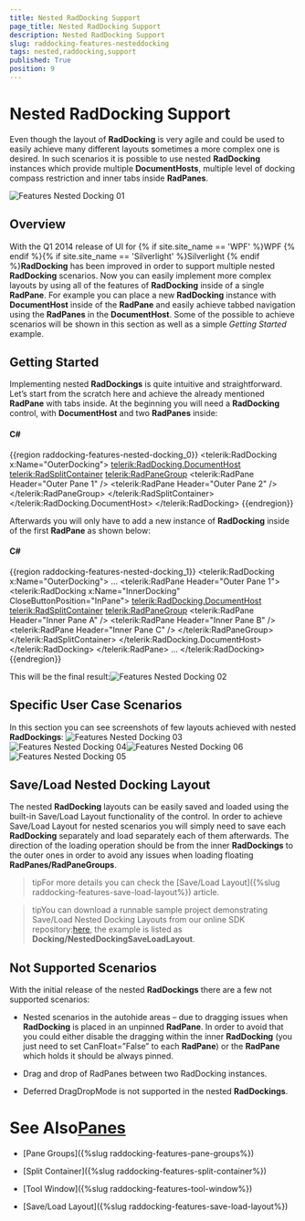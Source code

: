 ```yaml
---
title: Nested RadDocking Support
page_title: Nested RadDocking Support
description: Nested RadDocking Support
slug: raddocking-features-nesteddocking
tags: nested,raddocking,support
published: True
position: 9
---
```


# Nested RadDocking Support

Even though the layout of __RadDocking__ is very agile and could be used to easily achieve many different layouts sometimes a more complex one is desired.
        In such scenarios it is possible to use nested __RadDocking__ instances which provide multiple __DocumentHosts__, multiple level of docking compass restriction and
        inner tabs inside __RadPanes__.
		
![Features Nested Docking 01](images/Features_NestedDocking_01.png)

## Overview

With the Q1 2014 release of UI for {% if site.site_name == 'WPF' %}WPF {% endif %}{% if site.site_name == 'Silverlight' %}Silverlight {% endif %}__RadDocking__ has been improved
          in order to support multiple nested __RadDocking__ scenarios. Now you can easily implement more complex layouts by using all of the features of
          __RadDocking__ inside of a single __RadPane__. For example you can place a new __RadDocking__ instance
          with __DocumentHost__ inside of the __RadPane__ and easily achieve tabbed navigation using the __RadPanes__
          in the __DocumentHost__. Some of the possible to achieve scenarios will be shown in this section as well as a simple *Getting Started* example.
        
## Getting Started

Implementing nested __RadDockings__ is quite intuitive and straightforward. Let’s start from the scratch here and achieve the already mentioned
          __RadPane__ with tabs inside. At the beginning you will need a __RadDocking__ control, with
          __DocumentHost__ and two __RadPanes__ inside:
        
#### __C#__

{{region raddocking-features-nested-docking_0}}
	<telerik:RadDocking x:Name="OuterDocking">
	    <telerik:RadDocking.DocumentHost>
	        <telerik:RadSplitContainer>
	            <telerik:RadPaneGroup>
	                <telerik:RadPane Header="Outer Pane 1" />
	                <telerik:RadPane Header="Outer Pane 2" />
	            </telerik:RadPaneGroup>
	        </telerik:RadSplitContainer>
	    </telerik:RadDocking.DocumentHost>
	</telerik:RadDocking>
{{endregion}}

Afterwards you will only have to add a new instance of __RadDocking__ inside of the first __RadPane__ as shown below:
    
#### __C#__

{{region raddocking-features-nested-docking_1}}
	<telerik:RadDocking x:Name="OuterDocking">
	    ...
	    <telerik:RadPane Header="Outer Pane 1">
	        <telerik:RadDocking x:Name="InnerDocking" CloseButtonPosition="InPane">
	            <telerik:RadDocking.DocumentHost>
	                <telerik:RadSplitContainer>
	                    <telerik:RadPaneGroup>
	                        <telerik:RadPane Header="Inner Pane A" />
	                        <telerik:RadPane Header="Inner Pane B" />
	                        <telerik:RadPane Header="Inner Pane C" />
	                    </telerik:RadPaneGroup>
	                </telerik:RadSplitContainer>
	            </telerik:RadDocking.DocumentHost>
	        </telerik:RadDocking>
	    </telerik:RadPane>
	    ...
	</telerik:RadDocking>
{{endregion}}

This will be the final result:![Features Nested Docking 02](images/Features_NestedDocking_02.png)

## Specific User Case Scenarios

In this section you can see screenshots of few layouts achieved with nested __RadDockings__:
        ![Features Nested Docking 03](images/Features_NestedDocking_03.png)![Features Nested Docking 04](images/Features_NestedDocking_04.png)![Features Nested Docking 06](images/Features_NestedDocking_06.png)![Features Nested Docking 05](images/Features_NestedDocking_05.png)

## Save/Load Nested Docking Layout

The nested __RadDocking__ layouts can be easily saved and loaded using the built-in Save/Load Layout functionality of the control.
          In order to achieve Save/Load Layout for nested scenarios you will simply need to save each __RadDocking__ separately and load separately
          each of them afterwards. The direction of the loading operation should be from the inner __RadDockings__ to the outer ones in order to avoid
          any issues when loading floating __RadPanes/RadPaneGroups__.
        
>tipFor more details you can check the [Save/Load Layout]({%slug raddocking-features-save-load-layout%}) article.
          
>tipYou can download a runnable sample project demonstrating Save/Load Nested Docking Layouts from our online SDK repository:[here](https://github.com/telerik/xaml-sdk), the example is listed as __Docking/NestedDockingSaveLoadLayout__.
          
## Not Supported Scenarios

With the initial release of the nested __RadDockings__ there are a few not supported scenarios:
        
* Nested scenarios in the autohide areas – due to dragging issues when __RadDocking__ is placed in an unpinned __RadPane__.
              In order to avoid that you could either disable the dragging within the inner __RadDocking__ (you just need to set CanFloat=”False” to each __RadPane__)
              or the __RadPane__ which holds it should be always pinned.
            
* Drag and drop of RadPanes between two RadDocking instances.
            
* Deferred DragDropMode is not supported in the nested __RadDockings__.
            
# See Also[Panes](a97c7e77-5e76-4dfa-9cd5-9f8a382ddfe0)

 * [Pane Groups]({%slug raddocking-features-pane-groups%})

 * [Split Container]({%slug raddocking-features-split-container%})

 * [Tool Window]({%slug raddocking-features-tool-window%})

 * [Save/Load Layout]({%slug raddocking-features-save-load-layout%})
